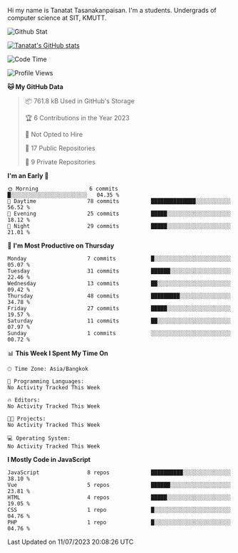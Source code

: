 Hi my name is Tanatat Tasanakanpaisan. I'm a students. Undergrads of computer science at SIT, KMUTT.

![Github Stat](https://github-profile-summary-cards.vercel.app/api/cards/profile-details?username=LilUzii-69&theme=dracula)

[![Tanatat's GitHub stats](https://github-readme-stats.vercel.app/api?username=LilUzii-69&show_icons=true&theme=radical)](https://github.com/anuraghazra/github-readme-stats)

<!--START_SECTION:waka-->
![Code Time](http://img.shields.io/badge/Code%20Time-43%20hrs%2052%20mins-blue)

![Profile Views](http://img.shields.io/badge/Profile%20Views-1-blue)

**🐱 My GitHub Data** 

> 📦 761.8 kB Used in GitHub's Storage 
 > 
> 🏆 6 Contributions in the Year 2023
 > 
> 🚫 Not Opted to Hire
 > 
> 📜 17 Public Repositories 
 > 
> 🔑 9 Private Repositories 
 > 
**I'm an Early 🐤** 

```text
🌞 Morning                6 commits           █░░░░░░░░░░░░░░░░░░░░░░░░   04.35 % 
🌆 Daytime                78 commits          ██████████████░░░░░░░░░░░   56.52 % 
🌃 Evening                25 commits          █████░░░░░░░░░░░░░░░░░░░░   18.12 % 
🌙 Night                  29 commits          █████░░░░░░░░░░░░░░░░░░░░   21.01 % 
```
📅 **I'm Most Productive on Thursday** 

```text
Monday                   7 commits           █░░░░░░░░░░░░░░░░░░░░░░░░   05.07 % 
Tuesday                  31 commits          ██████░░░░░░░░░░░░░░░░░░░   22.46 % 
Wednesday                13 commits          ██░░░░░░░░░░░░░░░░░░░░░░░   09.42 % 
Thursday                 48 commits          █████████░░░░░░░░░░░░░░░░   34.78 % 
Friday                   27 commits          █████░░░░░░░░░░░░░░░░░░░░   19.57 % 
Saturday                 11 commits          ██░░░░░░░░░░░░░░░░░░░░░░░   07.97 % 
Sunday                   1 commits           ░░░░░░░░░░░░░░░░░░░░░░░░░   00.72 % 
```


📊 **This Week I Spent My Time On** 

```text
🕑︎ Time Zone: Asia/Bangkok

💬 Programming Languages: 
No Activity Tracked This Week

🔥 Editors: 
No Activity Tracked This Week

🐱‍💻 Projects: 
No Activity Tracked This Week

💻 Operating System: 
No Activity Tracked This Week
```

**I Mostly Code in JavaScript** 

```text
JavaScript               8 repos             ██████████░░░░░░░░░░░░░░░   38.10 % 
Vue                      5 repos             ██████░░░░░░░░░░░░░░░░░░░   23.81 % 
HTML                     4 repos             █████░░░░░░░░░░░░░░░░░░░░   19.05 % 
CSS                      1 repo              █░░░░░░░░░░░░░░░░░░░░░░░░   04.76 % 
PHP                      1 repo              █░░░░░░░░░░░░░░░░░░░░░░░░   04.76 % 
```




 Last Updated on 11/07/2023 20:08:26 UTC
<!--END_SECTION:waka-->